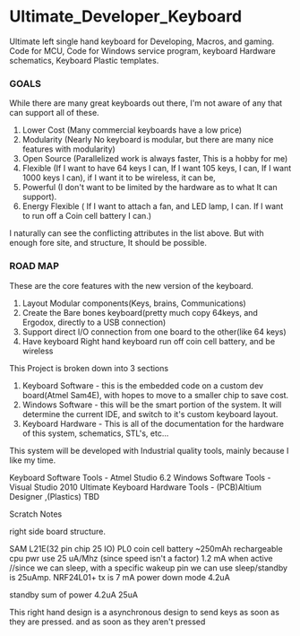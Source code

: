 Ultimate_Developer_Keyboard
===========================

Ultimate left single hand keyboard for Developing, Macros, and gaming. Code for MCU, Code for Windows service program, keyboard Hardware schematics, Keyboard Plastic templates.


### GOALS

While there are many great keyboards out there, I'm not aware of any that can support all of these.

1. Lower Cost (Many commercial keyboards have a low price)
2. Modularity (Nearly No keyboard is modular, but there are many nice features with modularity)
3. Open Source (Parallelized work is always faster, This is a hobby for me)
4. Flexible (If I want to have 64 keys I can, If I want 105 keys, I can, If I want 1000 keys I can), if I want it to be wireless, it can be,
5. Powerful (I don't want to be limited by the hardware as to what It can support).
6. Energy Flexible ( If I want to attach a fan, and LED lamp, I can. If I want to run off a Coin cell battery I can.)

I naturally can see the conflicting attributes in the list above. But with enough fore site, and structure, It should be possible.



### ROAD MAP

These are the core features with the new version of the keyboard.

1. Layout Modular components(Keys, brains, Communications)
2. Create the Bare bones keyboard(pretty much copy 64keys, and Ergodox, directly to a USB connection)
3. Support direct I/O connection from one board to the other(like 64 keys)
4. Have keyboard Right hand keyboard run off coin cell battery, and be wireless





This Project is broken down into 3 sections

1. Keyboard Software - this is the embedded code on a custom dev board(Atmel Sam4E), with hopes to move to a smaller chip to save cost.
2. Windows Software - this will be the smart portion of the system. It will determine the current IDE, and switch to it's custom keyboard layout.
3. Keyboard Hardware - This is all of the documentation for the hardware of this system, schematics, STL's, etc...


This system will be developed with Industrial quality tools, mainly because I like my time.

Keyboard Software Tools - Atmel Studio 6.2
Windows Software Tools - Visual Studio 2010 Ultimate
Keyboard Hardware Tools - (PCB)Altium Designer ,(Plastics) TBD

Scratch Notes

right side board structure.

SAM L21E(32 pin chip 25 IO) PL0
coin cell battery ~250mAh rechargeable
cpu pwr use 25 uA/Mhz (since speed isn't a factor) 1.2 mA when active
//since we can sleep, with a specific wakeup pin we can use
sleep/standby is 25uAmp.
NRF24L01+
tx is 7 mA
power down mode 4.2uA

standby sum of power
4.2uA
25uA

This right hand design is a asynchronous design to send keys as soon as they are pressed.
 and as soon as they aren't pressed
 





